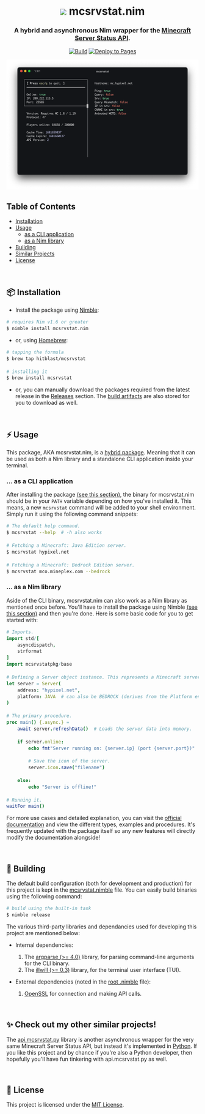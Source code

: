 <div align="center">

# <img src="https://raw.githubusercontent.com/nim-lang/assets/master/Art/logo-crown.png" height="30px"/> mcsrvstat.nim <br>

### A hybrid and asynchronous Nim wrapper for the [Minecraft Server Status API](https://mcsrvstat.us/).

[![Build](https://github.com/hitblast/mcsrvstat.nim/actions/workflows/builds.yml/badge.svg)](https://github.com/hitblast/mcsrvstat.nim/actions/workflows/builds.yml)
[![Deploy to Pages](https://github.com/hitblast/mcsrvstat.nim/actions/workflows/pages.yml/badge.svg)](https://github.com/hitblast/mcsrvstat.nim/actions/workflows/pages.yml)

<img src="https://github.com/hitblast/mcsrvstat.nim/blob/main/static/demo.png" alt="Demo Terminal Image">

</div>

## Table of Contents

- [Installation](#-installation)
- [Usage](#-usage)
    - [as a CLI application](#-as-a-cli-application)
    - [as a Nim library](#-as-a-nim-library)
- [Building](#-building)
- [Similar Projects](#-check-out-my-other-similar-projects)
- [License](#-license)

<br>

## 📦 Installation

- Install the package using [Nimble](https://github.com/nim-lang/nimble):

```bash
# requires Nim v1.6 or greater
$ nimble install mcsrvstat.nim
```

- or, using [Homebrew](https://brew.sh):

```bash
# tapping the formula
$ brew tap hitblast/mcsrvstat

# installing it
$ brew install mcsrvstat
```

- or, you can manually download the packages required from the latest release in the [Releases](https://github.com/hitblast/mcsrvstat.nim/releases) section. The [build artifacts](https://github.com/hitblast/mcsrvstat.nim/actions/workflows/builds.yml) are also stored for you to download as well.

<br>

## ⚡ Usage

This package, AKA mcsrvstat.nim, is a [hybrid package](https://github.com/nim-lang/nimble#hybrids). Meaning that it can be used as both a Nim library and a standalone CLI application inside your terminal. <br>

### ... as a CLI application

After installing the package [(see this section)](#installation), the binary for mcsrvstat.nim should be in your `PATH` variable depending on how you've installed it. This means, a new `mcsrvstat` command will be added to your shell environment. Simply run it using the following command snippets:

```bash
# The default help command.
$ mcsrvstat --help  # -h also works

# Fetching a Minecraft: Java Edition server.
$ mcsrvstat hypixel.net

# Fetching a Minecraft: Bedrock Edition server.
$ mcsrvstat mco.mineplex.com --bedrock
```

### ... as a Nim library

Aside of the CLI binary, mcsrvstat.nim can also work as a Nim library as mentioned once before. You'll have to install the package using Nimble [(see this section)](#installation) and then you're done. Here is some basic code for you to get started with:

```nim
# Imports.
import std/[
    asyncdispatch,
    strformat
]
import mcsrvstatpkg/base

# Defining a Server object instance. This represents a Minecraft server.
let server = Server(
    address: "hypixel.net",
    platform: JAVA  # can also be BEDROCK (derives from the Platform enum, see documentation to learn more)
)

# The primary procedure.
proc main() {.async.} =
    await server.refreshData()  # Loads the server data into memory.

    if server.online:
        echo fmt"Server running on: {server.ip} (port {server.port})"

        # Save the icon of the server.
        server.icon.save("filename")

    else:
        echo "Server is offline!"

# Running it.
waitFor main()
```

For more use cases and detailed explanation, you can visit the [official documentation](https://hitblast.github.io/mcsrvstat.nim) and view the different types, examples and procedures. It's frequently updated with the package itself so any new features will directly modify the documentation alongside!

<br>

## 🔨 Building

The default build configuration (both for development and production) for this project is kept in the [mcsrvstat.nimble](https://github.com/hitblast/mcsrvstat.nim/blob/main/mcsrvstat.nimble) file. You can easily build binaries using the following command:

```bash
# build using the built-in task
$ nimble release
```

The various third-party libraries and dependancies used for developing this project are mentioned below:

- Internal dependencies:
    1. The [argparse (>= 4.0)](https://nimble.directory/pkg/argparse) library, for parsing command-line arguments for the CLI binary.
    2. The [illwill (>= 0.3)](https://nimble.directory/pkg/illwill) library, for the terminal user interface (TUI).

- External dependencies (noted in the [root .nimble](https://github.com/hitblast/mcsrvstat.nim/blob/main/mcsrvstat.nimble) file):
    1. [OpenSSL](https://www.openssl.org) for connection and making API calls.

<br>

## ✨ Check out my other similar projects!

The [api.mcsrvstat.py](https://github.com/hitblast/api.mcsrvstat.py) library is another asynchronous wrapper for the very same Minecraft Server Status API, but instead it's implemented in [Python](https://python.org). If you like this project and by chance if you're also a Python developer, then hopefully you'll have fun tinkering with api.mcsrvstat.py as well.

<br>

## 🔖 License

This project is licensed under the [MIT License](https://github.com/hitblast/mcsrvstat.nim/blob/main/LICENSE).

